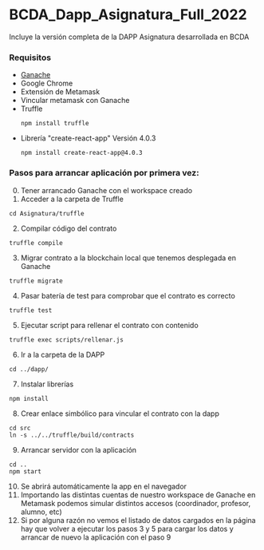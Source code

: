 # BCDA_Dapp_Asignatura_Full_2022
Incluye la versión completa de la DAPP Asignatura desarrollada en BCDA

### Requisitos
- [Ganache](https://trufflesuite.com/ganache/ "Ganache")
- Google Chrome
- Extensión de Metamask
- Vincular metamask con Ganache 
- Truffle 
    ```
    npm install truffle
    ```
- Librería "create-react-app" Versión 4.0.3 
    ```
    npm install create-react-app@4.0.3
    ```
### Pasos para arrancar aplicación por primera vez:

0. Tener arrancado Ganache con el workspace creado
1. Acceder a la carpeta de Truffle
```
cd Asignatura/truffle
```
2. Compilar código del contrato
```
truffle compile
```
3. Migrar contrato a la blockchain local que tenemos desplegada en Ganache
```
truffle migrate
```
4. Pasar batería de test para comprobar que el contrato es correcto
```
truffle test 
```
5. Ejecutar script para rellenar el contrato con contenido
```
truffle exec scripts/rellenar.js
```
6. Ir a la carpeta de la DAPP
```
cd ../dapp/
```
7. Instalar librerías
```
npm install
```
8. Crear enlace simbólico para vincular el contrato con la dapp
```
cd src
ln -s ../../truffle/build/contracts
```
9. Arrancar servidor con la aplicación
```
cd ..
npm start
```
10. Se abrirá automáticamente la app en el navegador
11. Importando las distintas cuentas de nuestro workspace de Ganache en Metamask podemos simular distintos accesos (coordinador, profesor, alumno, etc)
12. Si por alguna razón no vemos el listado de datos cargados en la página hay que volver a ejecutar los pasos 3 y 5 para cargar los datos y arrancar de nuevo la aplicación con el paso 9